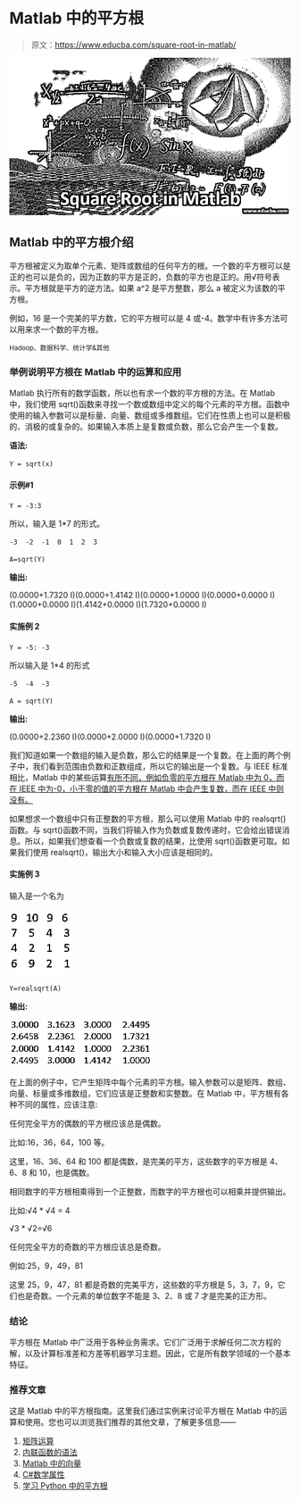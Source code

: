 # Matlab 中的平方根

> 原文：<https://www.educba.com/square-root-in-matlab/>

![square root in matlab](img/7a0e8f7ceba6d90faa574d037a544a41.png)



## Matlab 中的平方根介绍

平方根被定义为取单个元素、矩阵或数组的任何平方的根。一个数的平方根可以是正的也可以是负的，因为正数的平方是正的，负数的平方也是正的。用√符号表示。平方根就是平方的逆方法。如果 a^2 是平方整数，那么 a 被定义为该数的平方根。

例如，16 是一个完美的平方数，它的平方根可以是 4 或-4。数学中有许多方法可以用来求一个数的平方根。

<small>Hadoop、数据科学、统计学&其他</small>

### 举例说明平方根在 Matlab 中的运算和应用

Matlab 执行所有的数学函数，所以也有求一个数的平方根的方法。在 Matlab 中，我们使用 sqrt()函数来寻找一个数或数组中定义的每个元素的平方根。函数中使用的输入参数可以是标量、向量、数组或多维数组。它们在性质上也可以是积极的、消极的或复杂的。如果输入本质上是复数或负数，那么它会产生一个复数。

**语法:**

`Y = sqrt(x)`

#### 示例#1

`Y = -3:3`

所以，输入是 1*7 的形式。

`-3  -2  -1  0  1  2  3`

`A=sqrt(Y)`

**输出:**

(0.0000+1.7320 I)(0.0000+1.4142 I)(0.0000+1.0000 I)(0.0000+0.0000 I)(1.0000+0.0000 I)(1.4142+0.0000 I)(1.7320+0.0000 I)

#### 实施例 2

`Y = -5: -3`

所以输入是 1*4 的形式

`-5  -4  -3`

`A = sqrt(Y)`

**输出:**

(0.0000+2.2360 I)(0.0000+2.0000 I)(0.0000+1.7320 I)

我们知道如果一个数组的输入是负数，那么它的结果是一个复数。在上面的两个例子中，我们看到范围由负数和正数组成，所以它的输出是一个复数。与 IEEE 标准相比，Matlab 中的某些运算[有所不同，例如负零的平方根在 Matlab 中为 0，而在 IEEE 中为-0，小于零的值的平方根在 Matlab 中会产生复数，而在 IEEE 中则没有。](https://www.educba.com/what-is-matlab/)

如果想求一个数组中只有正整数的平方根，那么可以使用 Matlab 中的 realsqrt()函数。与 sqrt()函数不同，当我们将输入作为负数或复数传递时，它会给出错误消息。所以，如果我们想查看一个负数或复数的结果，比使用 sqrt()函数更可取。如果我们使用 realsqrt()，输出大小和输入大小应该是相同的。

#### 实施例 3

输入是一个名为

![Square Root in Matlab-1.1](img/435b64c41bce2c1c9145d04698777c44.png)



`Y=realsqrt(A)`

**输出:**

![Square Root in Matlab-1.3](img/10018f28c8fa512b527cefa7e9421f1c.png)



在上面的例子中，它产生矩阵中每个元素的平方根。输入参数可以是矩阵、数组、向量、标量或多维数组，它们应该是正整数和实整数。在 Matlab 中，平方根有各种不同的属性，应该注意:

任何完全平方的偶数的平方根应该总是偶数。

比如:16，36，64，100 等。

这里，16、36、64 和 100 都是偶数，是完美的平方，这些数字的平方根是 4、6、8 和 10，也是偶数。

相同数字的平方根相乘得到一个正整数，而数字的平方根也可以相乘并提供输出。

比如:√4 * √4 = 4

√3 * √2=√6

任何完全平方的奇数的平方根应该总是奇数。

例如:25，9，49，81

这里 25，9，47，81 都是奇数的完美平方，这些数的平方根是 5，3，7，9，它们也是奇数。一个元素的单位数字不能是 3、2、8 或 7 才是完美的正方形。

### 结论

平方根在 Matlab 中广泛用于各种业务需求。它们广泛用于求解任何二次方程的解，以及计算标准差和方差等机器学习主题。因此，它是所有数学领域的一个基本特征。

### 推荐文章

这是 Matlab 中的平方根指南。这里我们通过实例来讨论平方根在 Matlab 中的运算和使用。您也可以浏览我们推荐的其他文章，了解更多信息——

1.  [矩阵运算](https://www.educba.com/matrix-in-matlab/)
2.  [内联函数的语法](https://www.educba.com/inline-functions-in-matlab/)
3.  [Matlab 中的向量](https://www.educba.com/vectors-in-matlab/)
4.  [C#数学属性](https://www.educba.com/math-functions-in-c-sharp/)
5.  [学习 Python 中的平方根](https://www.educba.com/square-root-in-python/)





